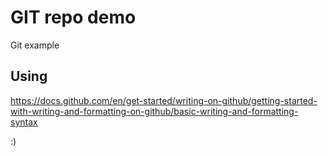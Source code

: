 # GIT repo demo

Git example

## Using

https://docs.github.com/en/get-started/writing-on-github/getting-started-with-writing-and-formatting-on-github/basic-writing-and-formatting-syntax


:)

